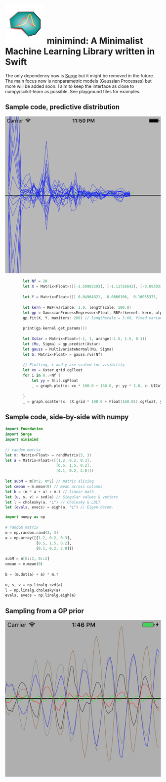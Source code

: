 # ![minimind](https://github.com/fqhuy/minimind/blob/master/doc/images/minimind128.png) minimind: A Minimalist Machine Learning Library written in Swift

The only dependency now is [Surge](https://github.com/mattt/Surge) but it might be removed in the future. The main focus now is nonparametric models (Gaussian Processes) but more will be added soon. I aim to keep the interface as close to numpy/scikit-learn as possible. See playground files for examples.

## Sample code, predictive distribution
![Predictive](https://github.com/fqhuy/minimind/blob/master/doc/images/predictive.png)

```swift
        let Nf = 20
        let X = Matrix<Float>([[-1.50983293], [-1.11726642], [-0.89303372], [ 0.07971517], [ 0.29116607], [ 0.7494249 ], [ 0.93321463], [ 1.46661229]])
        
        let Y = Matrix<Float>([[ 0.04964821,  0.0866106,  0.16055375,  0.58936555,  0.71558366,  1.00004714,  1.08412273,  1.42418915]]).t
        
        let kern = RBF(variance: 1.0, lengthscale: 100.0)
        let gp = GaussianProcessRegressor<Float, RBF>(kernel: kern, alpha: 1.0)
        gp.fit(X, Y, maxiters: 200) // lengthscale = 3.68, fixed variance
        
        print(gp.kernel.get_params())
        
        let Xstar = Matrix<Float>(-1, 1, arange(-1.5, 1.5, 0.1))
        let (Mu, Sigma) = gp.predict(Xstar)
        let gauss = MultivariateNormal(Mu, Sigma)
        let S: Matrix<Float> = gauss.rvs(Nf)
        
        // Plotting, x and y are scaled for visibility
        let xx = Xstar.grid.cgFloat 
        for i in 0..<Nf {
            let yy = S[i].cgFloat
            _ = graph.plot(x: xx * 100.0 + 160.0, y: yy * 5.0, c: UIColor.blue)

        }
        _ = graph.scatter(x: (X.grid * 100.0 + Float(160.0)).cgFloat, y: (Y.grid * 5.0).cgFloat, c: UIColor.green, s: 3.0)
```
## Sample code, side-by-side with numpy
```swift
import Foundation
import Surge
import minimind

// random matrix
let m: Matrix<Float> = randMatrix(3, 3)
let a = Matrix<Float>([[1.2, 0.2, 0.3],
                       [0.5, 1.5, 0.2],
                       [0.1, 0.2, 2.0]])

let subM = m[0∷2, 0∷2] // matrix slicing
let cmean = m.mean(0) // mean across columns
let b = (m * a + a) ∘ m.t // linear math
let (u, s, v) = svd(a) // Singular values & vectors
let l = cholesky(a, "L") // Cholesky & LDLT
let (evals, evecs) = eigh(a, "L") // Eigen decom.
```
```python
import numpy as np

# random matrix
m = np.random.rand(3, 3)
a = np.array([[1.2, 0.2, 0.3],
              [0.5, 1.5, 0.2],
              [0.1, 0.2, 2.0]])
              
subM = m[0::2, 0::2]
cmean = m.mean(0)

b = (m.dot(a) + a) * m.T

u, s, v = np.linalg.svd(a)
l = np.linalg.cholesky(a)
evals, evecs = np.linalg.eigh(a)
```

## Sampling from a GP prior

![Sampling](https://github.com/fqhuy/minimind/blob/master/doc/images/sampling.png)
